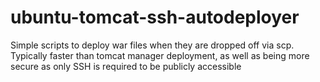 # ubuntu-tomcat-ssh-autodeployer
Simple scripts to deploy war files when they are dropped off via scp.  Typically faster than tomcat manager deployment, as well as being more secure as only SSH is required to be publicly accessible
